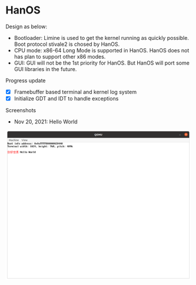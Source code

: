 # HanOS

Design as below:

- Bootloader: Limine is used to get the kernel  running as quickly possible. Boot protocol stivale2 is chosed by HanOS.
- CPU mode: x86-64 Long Mode is supported in HanOS. HanOS does not has plan to support other x86 modes. 
- GUI: GUI will not be the 1st priority for HanOS. But HanOS will port some GUI libraries in the future.

Progress update
- [x] Framebuffer based terminal and kernel log system
- [x] Initialize GDT and IDT to handle exceptions

Screenshots
- Nov 20, 2021: Hello World

![Hello World](https://raw.githubusercontent.com/jjwang/HanOS/main/screenshot/0001-helloworld.png)


